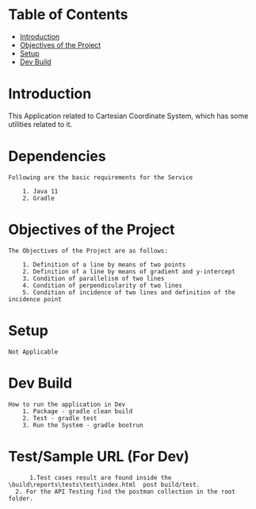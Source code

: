 # Table of Contents
- [Introduction](#introduction)
- [Objectives of the Project](#objectives-of-the-project)
- [Setup](#setup) 
- [Dev Build](#dev-build)

# Introduction

This Application related to Cartesian Coordinate System, which has some utilities related to it.
	

# Dependencies
	Following are the basic requirements for the Service

		1. Java 11
		2. Gradle

# Objectives of the Project
	The Objectives of the Project are as follows:
	
	    1. Definition of a line by means of two points
        2. Definition of a line by means of gradient and y-intercept
        3. Condition of parallelism of two lines
        4. Condition of perpendicularity of two lines
        5. Condition of incidence of two lines and definition of the incidence point
		
# Setup 

	Not Applicable

# Dev Build

	How to run the application in Dev
		1. Package - gradle clean build
		2. Test - gradle test
		3. Run the System - gradle bootrun


				
# Test/Sample URL (For Dev)

          1.Test cases result are found inside the \build\reports\tests\test\index.html  post build/test.
	  2. For the API Testing find the postman collection in the root folder.
